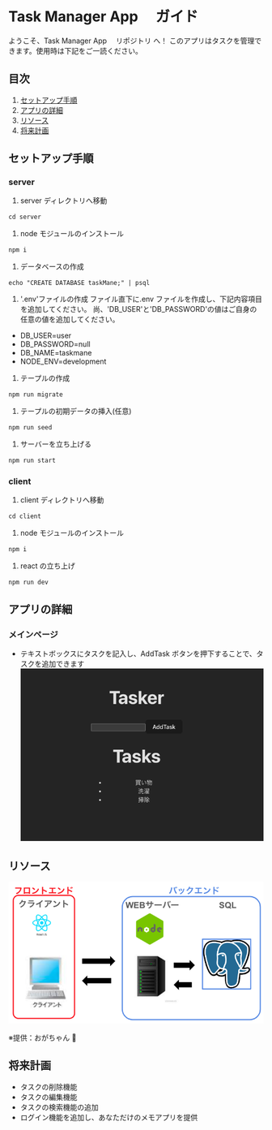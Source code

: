 # Task Manager App 　ガイド

ようこそ、Task Manager App 　リポジトリ へ！
このアプリはタスクを管理できます。使用時は下記をご一読ください。

<!-- 明確なセットアップ手順、アプリの詳細、リソース、および将来の計画が記載さ -->

## 目次

1. [セットアップ手順](#セットアップ手順)
1. [アプリの詳細](#アプリの詳細)
1. [リソース](#リソース)
1. [将来計画](#将来計画)

## セットアップ手順

### server

1. server ディレクトリへ移動

```js
cd server
```

1. node モジュールのインストール

```js
npm i
```

1. データベースの作成

```psql
echo "CREATE DATABASE taskMane;" | psql
```

1. '.env'ファイルの作成
   ファイル直下に.env ファイルを作成し、下記内容項目を追加してください。
   尚、'DB_USER'と'DB_PASSWORD'の値はご自身の任意の値を追加してください。

- DB_USER=user
- DB_PASSWORD=null
- DB_NAME=taskmane
- NODE_ENV=development

1. テープルの作成

```js
npm run migrate
```

1. テープルの初期データの挿入(任意)

```js
npm run seed
```

1. サーバーを立ち上げる

```js
npm run start
```

### client

1. client ディレクトリへ移動

```js
cd client
```

1. node モジュールのインストール

```js
npm i
```

1. react の立ち上げ

```js
npm run dev
```

## アプリの詳細

### メインページ

- テキストボックスにタスクを記入し、AddTask ボタンを押下することで、タスクを追加できます
  ![Alt text](image.png)

## リソース

![Alt text](image-1.png)

※提供：おがちゃん 🥷

## 将来計画

- タスクの削除機能
- タスクの編集機能
- タスクの検索機能の追加
- ログイン機能を追加し、あなただけのメモアプリを提供
